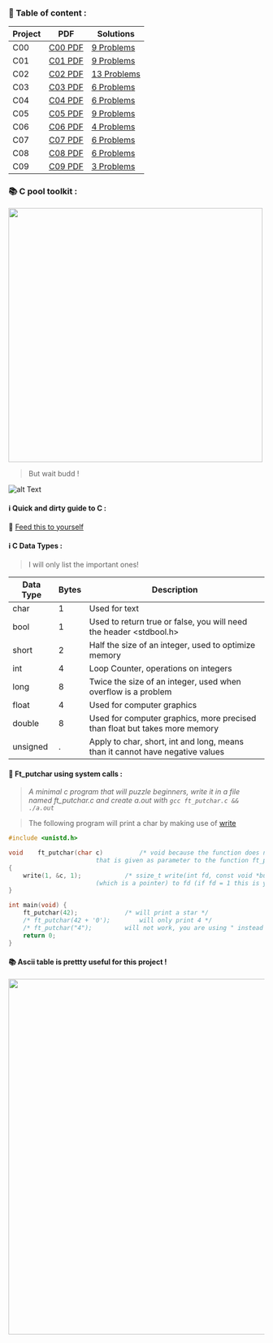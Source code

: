 ### :dart: Table of content :

| Project | PDF | Solutions |
|---     |---  |---        |
| C00 | [C00 PDF](https://github.com/Alaamimi/Piscine-42/blob/master/Piscine_C/C00/c00.pdf) | [9 Problems](https://github.com/Alaamimi/Piscine-42/tree/master/Piscine_C/C00) |
| C01 | [C01 PDF](https://github.com/Alaamimi/Piscine-42/blob/master/Piscine_C/C01/c01.pdf) | [9 Problems](https://github.com/Alaamimi/Piscine-42/tree/master/Piscine_C/C01) |
| C02 | [C02 PDF](https://github.com/Alaamimi/Piscine-42/blob/master/Piscine_C/C02/c02.pdf) | [13 Problems](https://github.com/Alaamimi/Piscine-42/tree/master/Piscine_C/C02) |
| C03 | [C03 PDF](https://github.com/Alaamimi/Piscine-42/blob/master/Piscine_C/C03/c03.pdf) | [6 Problems](https://github.com/Alaamimi/Piscine-42/tree/master/Piscine_C/C03) |
| C04 | [C04 PDF](https://github.com/Alaamimi/Piscine-42/tree/master/Piscine_C/C04) | [6 Problems](https://github.com/Alaamimi/Piscine-42/blob/master/Piscine_C/C04/c04.pdf) |
| C05 | [C05 PDF](https://github.com/Alaamimi/Piscine-42/blob/master/Piscine_C/C05/c05.pdf) | [9 Problems](https://github.com/Alaamimi/Piscine-42/tree/master/Piscine_C/C05) |
| C06 | [C06 PDF](https://github.com/Alaamimi/Piscine-42/blob/master/Piscine_C/C06/c06.pdf) | [4 Problems](https://github.com/Alaamimi/Piscine-42/tree/master/Piscine_C/C06) |
| C07 | [C07 PDF](https://github.com/Alaamimi/Piscine-42/blob/master/Piscine_C/C07/c07.pdf) | [6 Problems](https://github.com/Alaamimi/Piscine-42/tree/master/Piscine_C/C07) |
| C08 | [C08 PDF](https://github.com/Alaamimi/Piscine-42/blob/master/Piscine_C/C08/c08.pdf) | [6 Problems]() |
| C09 | [C09 PDF](https://github.com/Alaamimi/Piscine-42/blob/master/Piscine_C/C09/c09.pdf) | [3 Problems]() |

### :books: C pool toolkit :

<IMG SRC="https://64.media.tumblr.com/ab95eba62064b6ca1622dbcf4fb50a63/tumblr_otjmkidZks1us7drco1_500.jpg" WIDTH="500">

> But wait budd !

![alt Text](https://gfycat.com/fr/admiredhilariousarmednylonshrimp)

#### :information_source: Quick and dirty guide to C :

:wrench: [Feed this to yourself](https://courses.cs.washington.edu/courses/cse351/16wi/sections/1/Cheatsheet-c.pdf)

#### :information_source: C Data Types :

> I will only list the important ones!

|Data Type|Bytes|Description|
|-|-|-|
|char|1|Used for text
|bool|1|Used to return true or false, you will need the header <stdbool.h>
|short|2|Half the size of an integer, used to optimize memory
|int|4|Loop Counter, operations on integers
|long|8|Twice the size of an integer, used when overflow is a problem
|float|4|Used for computer graphics
|double|8|Used for computer graphics, more precised than float but takes more memory
|unsigned|.|Apply to char, short, int and long, means than it cannot have negative values

#### :floppy_disk: Ft_putchar using system calls :

> *A minimal c program that will puzzle beginners, write it in a file named ft_putchar.c and create a.out with ```gcc ft_putchar.c && ./a.out```*

> The following program will print a char by making use of [write](http://man7.org/linux/man-pages/man2/write.2.html)

```c
#include <unistd.h>

void	ft_putchar(char c) 			/* void because the function does not return any value, it writes directly, char is the type of the variable c 
						that is given as parameter to the function ft_putchar by the main function. */
{
	write(1, &c, 1);			/* ssize_t write(int fd, const void *buf, size_t count); or in human language: write count letters of buf 
						(which is a pointer) to fd (if fd = 1 this is your terminal, stdout) */
}

int	main(void) {
	ft_putchar(42);				/* will print a star */
	/* ft_putchar(42 + '0');	 	will only print 4 */
	/* ft_putchar("4");			will not work, you are using " instead of ', so C language think it is a char array. */
	return 0;
}
```
#### :books: Ascii table is prettty useful for this project !

<IMG SRC="https://pascal.developpez.com/cours/cyberzoide/images/ascii.gif" width = "700">
